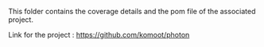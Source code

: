 This folder contains the coverage details and the pom file of the associated project.

Link for the project : https://github.com/komoot/photon 